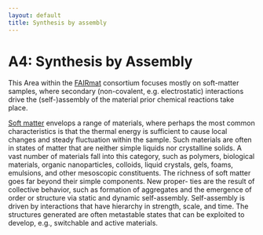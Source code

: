 ```yaml
---
layout: default
title: Synthesis by assembly
---
```


# A4: Synthesis by Assembly
This Area within the [FAIRmat](https://www.fairmat-nfdi.eu/fairmat/consortium) consortium focuses mostly on soft-matter samples, where secondary (non-covalent, e.g. electrostatic) interactions drive the (self-)assembly of the material prior chemical reactions take place.

[Soft matter](https://en.wikipedia.org/wiki/Soft_matter) envelops a range of materials, where perhaps the most common characteristics is that the thermal energy is sufficient to cause local changes and steady fluctuation within the sample. Such materials are often in states of matter that are neither simple liquids nor crystalline solids. A vast number of materials fall into this category, such as polymers, biological materials, organic nanoparticles, colloids, liquid crystals, gels, foams, emulsions, and other mesoscopic constituents. The richness of soft matter goes far beyond their simple components. New proper- ties are the result of collective behavior, such as formation of aggregates and the emergence of order or structure via static and dynamic self-assembly. Self-assembly is driven by interactions that have hierarchy in strength, scale, and time. The structures generated are often metastable states that can be exploited to develop, e.g., switchable and active materials.
